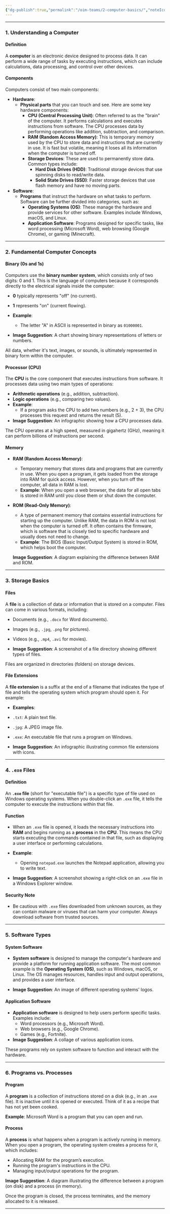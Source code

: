 ```yaml
---
{"dg-publish":true,"permalink":"/oim-teams/2-computer-basics/","noteIcon":"","created":"2024-10-24T00:35:21.827+05:30","updated":"2024-10-26T04:35:47.045+05:30"}
---
```



---

### 1. Understanding a Computer

#### Definition

A **computer** is an electronic device designed to process data. It can perform a wide range of tasks by executing instructions, which can include calculations, data processing, and control over other devices.

#### Components

Computers consist of two main components:

-   **Hardware**:
    -   **Physical parts** that you can touch and see. Here are some key hardware components:
        -   **CPU (Central Processing Unit)**: Often referred to as the "brain" of the computer. It performs calculations and executes instructions from software. The CPU processes data by performing operations like addition, subtraction, and comparison.
        -   **RAM (Random Access Memory)**: This is temporary memory used by the CPU to store data and instructions that are currently in use. It is fast but volatile, meaning it loses all its information when the computer is turned off.
        -   **Storage Devices**: These are used to permanently store data. Common types include:
            -   **Hard Disk Drives (HDD)**: Traditional storage devices that use spinning disks to read/write data.
            -   **Solid State Drives (SSD)**: Faster storage devices that use flash memory and have no moving parts.
-   **Software**:
    -   **Programs** that instruct the hardware on what tasks to perform. Software can be further divided into categories, such as:
        -   **Operating Systems (OS)**: These manage the hardware and provide services for other software. Examples include Windows, macOS, and Linux.
        -   **Application Software**: Programs designed for specific tasks, like word processing (Microsoft Word), web browsing (Google Chrome), or gaming (Minecraft).

---

### 2. Fundamental Computer Concepts

#### Binary (0s and 1s)

Computers use the **binary number system**, which consists only of two digits: 0 and 1. This is the language of computers because it corresponds directly to the electrical signals inside the computer:

-   **0** typically represents "off" (no current).
-   **1** represents "on" (current flowing).

-   **Example**:
    -   The letter "A" in ASCII is represented in binary as `01000001`.
-   **Image Suggestion**: A chart showing binary representations of letters or numbers.

All data, whether it's text, images, or sounds, is ultimately represented in binary form within the computer.

#### Processor (CPU)

The **CPU** is the core component that executes instructions from software. It processes data using two main types of operations:

-   **Arithmetic operations** (e.g., addition, subtraction).
-   **Logic operations** (e.g., comparing two values).
-   **Example**:
    -   If a program asks the CPU to add two numbers (e.g., 2 + 3), the CPU processes this request and returns the result (5).
-   **Image Suggestion**: An infographic showing how a CPU processes data.

The CPU operates at a high speed, measured in gigahertz (GHz), meaning it can perform billions of instructions per second.

#### Memory

-   **RAM (Random Access Memory)**:
    -   Temporary memory that stores data and programs that are currently in use. When you open a program, it gets loaded from the storage into RAM for quick access. However, when you turn off the computer, all data in RAM is lost.
    -   **Example**: When you open a web browser, the data for all open tabs is stored in RAM until you close them or shut down the computer.
-   **ROM (Read-Only Memory)**:

    -   A type of permanent memory that contains essential instructions for starting up the computer. Unlike RAM, the data in ROM is not lost when the computer is turned off. It often contains the firmware, which is software that is closely tied to specific hardware and usually does not need to change.
    -   **Example**: The BIOS (Basic Input/Output System) is stored in ROM, which helps boot the computer.

    **Image Suggestion**: A diagram explaining the difference between RAM and ROM.

---

### 3. Storage Basics

#### Files

A **file** is a collection of data or information that is stored on a computer. Files can come in various formats, including:

-   Documents (e.g., `.docx` for Word documents).
-   Images (e.g., `.jpg`, `.png` for pictures).
-   Videos (e.g., `.mp4`, `.avi` for movies).

-   **Image Suggestion**: A screenshot of a file directory showing different types of files.

Files are organized in directories (folders) on storage devices.

#### File Extensions

A **file extension** is a suffix at the end of a filename that indicates the type of file and tells the operating system which program should open it. For example:

-   **Examples**:

-   `.txt`: A plain text file.
-   `.jpg`: A JPEG image file.
-   `.exe`: An executable file that runs a program on Windows.

-   **Image Suggestion**: An infographic illustrating common file extensions with icons.

---

### 4. `.exe` Files

#### Definition

An **`.exe` file** (short for "executable file") is a specific type of file used on Windows operating systems. When you double-click an `.exe` file, it tells the computer to execute the instructions within that file.

#### Function

-   When an `.exe` file is opened, it loads the necessary instructions into **RAM** and begins running as a **process** in the **CPU**. This means the CPU starts executing the commands contained in that file, such as displaying a user interface or performing calculations.

-   **Example**:
    -   Opening `notepad.exe` launches the Notepad application, allowing you to write text.
-   **Image Suggestion**: A screenshot showing a right-click on an `.exe` file in a Windows Explorer window.

#### Security Note

-   Be cautious with `.exe` files downloaded from unknown sources, as they can contain malware or viruses that can harm your computer. Always download software from trusted sources.

---

### 5. Software Types

#### System Software

-   **System software** is designed to manage the computer's hardware and provide a platform for running application software. The most common example is the **Operating System (OS)**, such as Windows, macOS, or Linux. The OS manages resources, handles input and output operations, and provides a user interface.

-   **Image Suggestion**: An image of different operating systems' logos.

#### Application Software

-   **Application software** is designed to help users perform specific tasks. Examples include:
    -   Word processors (e.g., Microsoft Word).
    -   Web browsers (e.g., Google Chrome).
    -   Games (e.g., Fortnite).
-   **Image Suggestion**: A collage of various application icons.

These programs rely on system software to function and interact with the hardware.

---

### 6. Programs vs. Processes

#### Program

A **program** is a collection of instructions stored on a disk (e.g., in an `.exe` file). It is inactive until it is opened or executed. Think of it as a recipe that has not yet been cooked.

**Example**: Microsoft Word is a program that you can open and run.

#### Process

A **process** is what happens when a program is actively running in memory. When you open a program, the operating system creates a process for it, which includes:

-   Allocating RAM for the program’s execution.
-   Running the program's instructions in the CPU.
-   Managing input/output operations for the program.

**Image Suggestion**: A diagram illustrating the difference between a program (on disk) and a process (in memory).

Once the program is closed, the process terminates, and the memory allocated to it is released.

---

